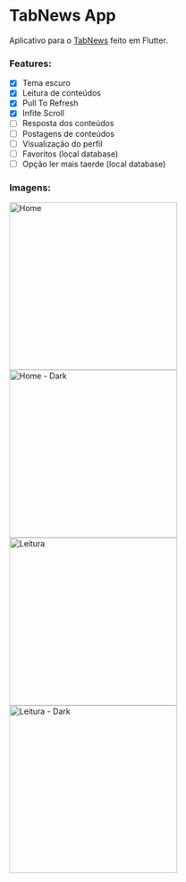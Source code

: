 # TabNews App

Aplicativo para o [TabNews](https://www.tabnews.com.br) feito em Flutter.

### Features:
- [x] Tema escuro
- [x] Leitura de conteúdos
- [x] Pull To Refresh
- [x] Infite Scroll
- [ ] Resposta dos conteúdos
- [ ] Postagens de conteúdos
- [ ] Visualização do perfil
- [ ] Favoritos (local database)
- [ ] Opção ler mais taerde (local database)

### Imagens:

<img src="https://user-images.githubusercontent.com/5226773/203336200-6d56e78d-2abd-4b2b-b93b-84eb605627f9.PNG" width="300px" alt="Home" />
<img src="https://user-images.githubusercontent.com/5226773/203336162-7af83c42-9ec0-4b6c-8be6-e7be32426527.PNG" width="300px" alt="Home - Dark" />
<br />
<img src="https://user-images.githubusercontent.com/5226773/203336407-a25b0d9f-ea7c-4348-895d-d4cf418141e6.PNG" width="300px" alt="Leitura" />
<img src="https://user-images.githubusercontent.com/5226773/203336292-724ab6e6-d3fe-400a-a1ee-12ef5db0a54c.PNG" width="300px" alt="Leitura - Dark" />

<br />
<br />
